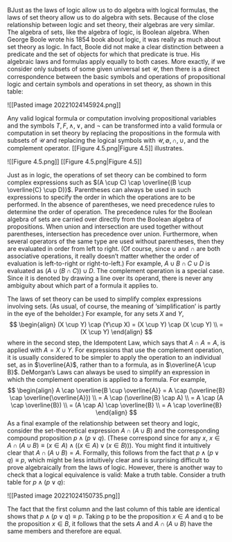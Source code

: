 BJust as the laws of logic allow us to do algebra with logical formulas, the laws of set theory allow us to do algebra with sets. Because of the close relationship between logic and set theory, their algebras are very similar. The algebra of sets, like the algebra of logic, is Boolean algebra. When George Boole wrote his 1854 book about logic, it was really as much about set theory as logic. In fact, Boole did not make a clear distinction between a predicate and the set of objects for which that predicate is true. His algebraic laws and formulas apply equally to both cases. More exactly, if we consider only subsets of some given universal set $\mathcal{U}$, then there is a direct correspondence between the basic symbols and operations of propositional logic and certain symbols and operations in set theory, as shown in this table:

![[Pasted image 20221024145924.png]]

Any valid logical formula or computation involving propositional variables and the symbols $T, F, \wedge, \vee,$ and $\neg$ can be transformed into a valid formula or computation in set theory by replacing the propositions in the formula with subsets of $\mathcal{U}$ and replacing the logical symbols with $\mathcal{U}, \emptyset, \cap, \cup,$ and the complement operator. [[Figure 4.5.png|Figure 4.5]] illustrates.

![[Figure 4.5.png]]
[[Figure 4.5.png|Figure 4.5]]

Just as in logic, the operations of set theory can be combined to form complex expressions such as $(A \cup C) \cap \overline{(B \cup \overline{C} \cup D)}$. Parentheses can always be used in such expressions to specify the order in which the operations are to be performed. In the absence of parentheses, we need precedence rules to determine the order of operation. The precedence rules for the Boolean algebra of sets are carried over directly from the Boolean algebra of propositions. When union and intersection are used together without parentheses, intersection has precedence over union. Furthermore, when several operators of the same type are used without parentheses, then they are evaluated in order from left to right. (Of course, since $\cup$ and $\cap$ are both associative operations, it really doesn’t matter whether the order of evaluation is left-to-right or right-to-left.) For example, $A \cup B \cap C \cup D$ is evaluated as $(A \cup (B \cap C)) \cup D$. The complement operation is a special case. Since it is denoted by drawing a line over its operand, there is never any ambiguity about which part of a formula it applies to.

The laws of set theory can be used to simplify complex expressions involving sets. (As usual, of course, the meaning of ‘simplification’ is partly in the eye of the beholder.) For example, for any sets *X* and *Y*,
$$
\begin{align}
(X \cup Y) \cap (Y\cup X) = (X \cup Y) \cap (X \cup Y) \\
= (X \cup Y)
\end{align}
$$
where in the second step, the Idempotent Law, which says that $A \cap A = A$, is applied with $A = X \cup Y$. For expressions that use the complement operation, it is usually considered to be simpler to apply the operation to an individual set, as in $\overline{A}$, rather than to a formula, as in $\overline{A \cup B}$. DeMorgan’s Laws can always be used to simplify an expression in which the complement operation is applied to a formula. For example,
$$
\begin{align}
A \cap \overline{B \cup \overline{A}} = A \cap (\overline{B} \cap \overline{\overline{A}}) \\
= A \cap (\overline{B} \cap A) \\
= A \cap (A \cap \overline{B}) \\
= (A \cap A) \cap \overline{B} \\
= A \cap \overline{B}
\end{align}
$$
As a final example of the relationship between set theory and logic, consider the set-theoretical expression $A \cap (A \cup B)$ and the corresponding compound proposition $p \wedge (p \vee q)$. (These correspond since for any *x*, $x \in A \cap (A \cup B) \equiv (x \in A) \wedge ((x \in A) \vee (x \in B)))$. You might find it intuitively clear that $A \cap (A \cup B) = A$. Formally, this follows from the fact that $p \wedge (p \vee q) \equiv p$, which might be less intuitively clear and is surprising difficult to prove algebraically from the laws of logic. However, there is another way to check that a logical equivalence is valid: Make a truth table. Consider a truth table for $p \wedge (p \vee q)$:

![[Pasted image 20221024150735.png]]

The fact that the first column and the last column of this table are identical shows that $p \wedge (p \vee q) \equiv p$. Taking p to be the proposition $x \in A$ and q to be the proposition $x \in B$, it follows that the sets *A* and $A \cap (A \cup B)$ have the same members and therefore are equal.